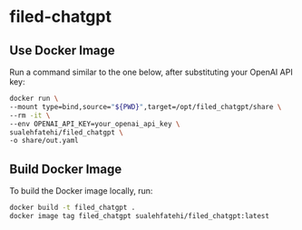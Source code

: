 # filed-chatgpt


## Use Docker Image

Run a command similar to the one below, after substituting your OpenAI API key:

```sh
docker run \
--mount type=bind,source="${PWD}",target=/opt/filed_chatgpt/share \
--rm -it \
--env OPENAI_API_KEY=your_openai_api_key \
sualehfatehi/filed_chatgpt \
-o share/out.yaml
```

## Build Docker Image

To build the Docker image locally, run:

```sh
docker build -t filed_chatgpt .
docker image tag filed_chatgpt sualehfatehi/filed_chatgpt:latest
```
